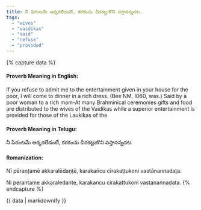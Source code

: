 ```yaml
---
title: నీ పేరంటమే అక్కరలేదంటే, కరకంచు చీరకట్టుకొని వస్తానన్నదట.
tags:
  - "wives"
  - "vaidikas"
  - "said"
  - "refuse"
  - "provided"
---
```


{% capture data %}
#### Proverb Meaning in English:
If you refuse to admit me to the entertainment given in your house for the poor, I will come to dinner in a rich dress.
(Bee NM. I060, was.)
Said by a poor woman to a rich mam-At many Brahminical ceremonies gifts and food are distributed to the wives of the Vaidikas while a superior entertainment is provided for those of the Laukikas of the

#### Proverb Meaning in Telugu:
నీ పేరంటమే అక్కరలేదంటే, కరకంచు చీరకట్టుకొని వస్తానన్నదట.

#### Romanization:
Nī pēraṇṭamē akkaralēdaṇṭē, karakan̄cu cīrakaṭṭukoni vastānannadaṭa.

Ni perantame akkaraledante, karakancu cirakattukoni vastanannadata.
{% endcapture %}

{{ data | markdownify }}

